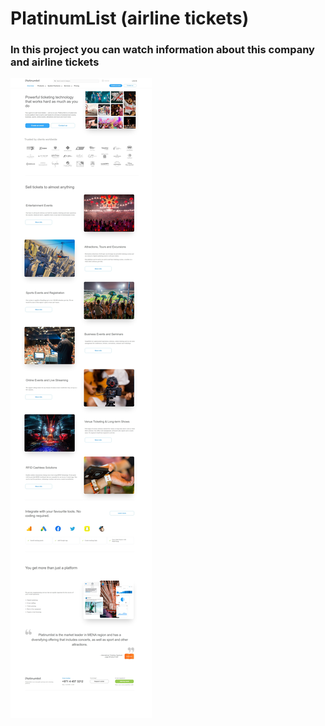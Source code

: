 # PlatinumList (airline tickets)
### In this project you can watch information about this company and airline tickets
<div>
  <img src="Platinum.list.img.jpeg">
 </div>
